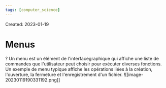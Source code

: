 ```yaml
---
tags: [computer_science] 
---
```

Created: 2023-01-19

# Menus
?
Un menu est un élément de l'interfacegraphique qui affiche une liste de commandes que l'utilisateur peut choisir pour exécuter diverses fonctions. Un exemple de menu typique affiche les opérations liées à la création, l'ouverture, la fermeture et l'enregistrement d'un fichier. ![[image-20230119190331192.png]]
<!--SR:!2023-04-26,50,250-->

